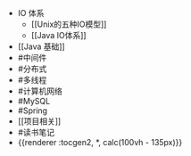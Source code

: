 - IO 体系
	- [[Unix的五种IO模型]]
	- [[Java IO体系]]
- [[Java 基础]]
- #中间件
- #分布式
- #多线程
- #计算机网络
- #MySQL
- #Spring
- [[项目相关]]
- #读书笔记
- {{renderer :tocgen2, *, calc(100vh - 135px)}}